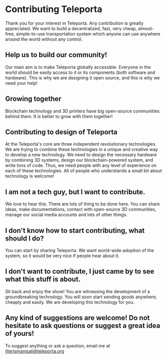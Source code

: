 # Contributing Teleporta

Thank you for your interest in Teleporta. Any contribution is greatly appreciated. 
We want to build a decentralized, fast, very cheap, almost-free, simple-to-use transportation
system which anyone can use anywhere around the world without any control. 

## Help us to build our community!   

Our main aim is to make Teleporta globally accessible. 
Everyone in the world should be easily access to it or its components (both software and hardware).
This is why we are designing it open source, and this is why we need your help! 

## Growing together

Blockchain technology and 3D printers have big open-source communities behind them. It is better to grow with them together!
 
## Contributing to design of Teleporta

At the Teleporta's core are three independent revolutionary technologies. 
We are trying to combine these technologies in a unique and creative way to develop 
a new technology. We need to design the necessary hardware by combining 3D systems, 
design our blockchain-powered system, and write tons of code. 
Thus, we need people with any level of experience on each of these technologies.
All of people who understands a small bit about technology is welcome! 

## I am not a tech guy, but I want to contribute.

We love to hear this. There are lots of thing to be done here. You can share ideas, 
make documentations, contact with open-source 3D communities, manage our social media
accounts and lots of other things. 

## I don't know how to start contributing, what should I do? 

You can start by sharing Teleporta. We want world-wide adoption of the system, so it would be 
very nice if people hear about it. 

## I don't want to contribute, I just came by to see what this stuff is about. 

Sit back and enjoy the show! You are witnessing the development of a groundbreaking technology. 
You will soon start sending goods anywhere, cheaply and easily. We are developing this technology for you.


## Any kind of suggestions are welcome! Do not hesitate to ask questions or suggest a great idea of yours! 

To suggest anything or ask a question, email me at [ilterismanisali@teleporta.org](mailto:ilterismanisali@teleporta.org) 
